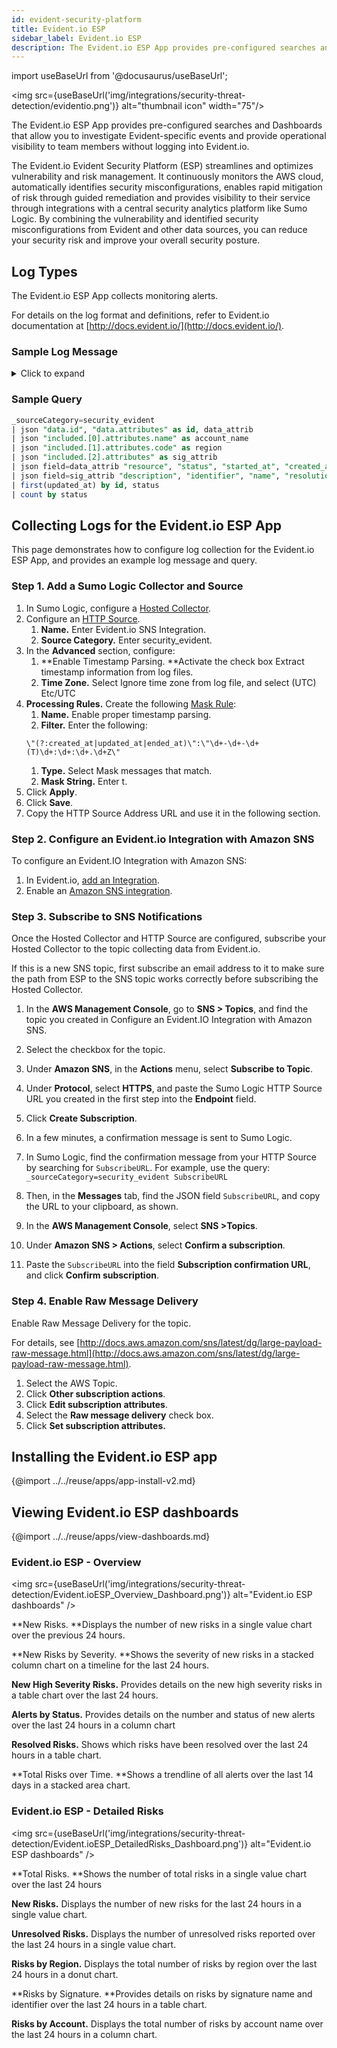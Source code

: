 ```yaml
---
id: evident-security-platform
title: Evident.io ESP
sidebar_label: Evident.io ESP
description: The Evident.io ESP App provides pre-configured searches and Dashboards that allow you to investigate Evident-specific events and provide operational visibility to team members without logging into Evident.io.
---
```


import useBaseUrl from '@docusaurus/useBaseUrl';

<img src={useBaseUrl('img/integrations/security-threat-detection/evidentio.png')} alt="thumbnail icon" width="75"/>

The Evident.io ESP App provides pre-configured searches and Dashboards that allow you to investigate Evident-specific events and provide operational visibility to team members without logging into Evident.io.

The Evident.io Evident Security Platform (ESP) streamlines and optimizes vulnerability and risk management. It continuously monitors the AWS cloud, automatically identifies security misconfigurations, enables rapid mitigation of risk through guided remediation and provides visibility to their service through integrations with a central security analytics platform like Sumo Logic. By combining the vulnerability and identified security misconfigurations from Evident and other data sources, you can reduce your security risk and improve your overall security posture.


## Log Types

The Evident.io ESP App collects monitoring alerts.

For details on the log format and definitions, refer to Evident.io documentation at [http://docs.evident.io/](http://docs.evident.io/).


### Sample Log Message

<details><summary>Click to expand</summary>

```json
{
   "data":{
      "id":"881237069",
      "type":"alerts",
      "attributes":{
         "created_at":"2017-10-02t18:39:11.577Z",
         "status":"fail",
         "risk_level":"medium",
         "resource":"dgadoury",
         "updated_at":"2017-10-02t18:39:11.577Z",
         "started_at":"2017-10-02T18:39:11.578Z",
         "ended_at":null
      },
      "relationships":{
         "external_account":{
            "data":{
               "id":"3256",
               "type":"external_accounts"
            },
            "links":{
               "related":"https://esp.evident.io/api/v2/external_accounts/3256.json"
            }
         },
         "region":{
            "data":{
               "id":"8",
               "type":"regions"
            },
            "links":{
               "related":"https://esp.evident.io/api/v2/regions/8.json"
            }
         },
         "signature":{
            "data":{
               "id":"83",
               "type":"signatures"
            },
            "links":{
               "related":"https://esp.evident.io/api/v2/signatures/83.json"
            }
         },
         "custom_signature":{
            "data":null,
            "links":{
               "related":null
            }
         },
         "suppression":{
            "links":{
               "related":null
            }
         },
         "metadata":{
            "data":{
               "id":"262926952",
               "type":"metadata"
            },
            "links":{
               "related":"https://esp.evident.io/api/v2/alerts/264543844/metadata.json"
            }
         },
         "cloud_trail_events":{
            "data":[

            ],
            "links":{
               "related":"https://esp.evident.io/api/v2/alerts/264543844/cloud_trail_events.json"
            }
         },
         "tags":{
            "data":[

            ],
            "links":{
               "related":"https://esp.evident.io/api/v2/alerts/264543844/tags.json"
            }
         },
         "compliance_controls":{
            "links":{
               "related":"https://esp.evident.io/api/v2/alerts/2645:43844/compliance_controls.json"
            }
         }
      }
   },
   "included":[
      {
         "id":"2433",
         "type":"external_accounts",
         "attributes":{
            "created_at":"2016-03-22t20:55:47.000Z",
            "name":"Test",
            "updated_at":"2016-10-05t01:05:22.000Z",
            "arn":"arn:aws:iam::926226587429:role/Evident_Service",
            "account":"123226587429",
            "external_id":"62dd0abc-5b44-410b-99d9-063f2c2b203e",
            "cloudtrail_name":null
         },
         "relationships":{
            "organization":{
               "links":{
                  "related":"https://esp.evident.io/api/v2/organizations/1000.json"
               }
            },
            "sub_organization":{
               "links":{
                  "related":"https://esp.evident.io/api/v2/sub_organizations/2000.json"
               }
            },
            "team":{
               "links":{
                  "related":"https://esp.evident.io/api/v2/teams/3000.json"
               }
            },
            "scan_intervals":{
               "links":{
                  "related":"https://esp.evident.io/api/v2/external_accounts/5000/scan_intervals.json"
               }
            }
         }
      },
      {
         "id":"8",
         "type":"regions",
         "attributes":{
            "code":"ap_southeast_1",
            "created_at":"2014-06-05t23:42:37.000Z",
            "updated_at":"2014-06-05t23:42:37.000Z"
         }
      },
      {
         "id":"83",
         "type":"signatures",
         "attributes":{
            "created_at":"2014-06-09t22:33:54.000Z",
            "description":"Ensure RDS restorable windows are within bounds -- exceeding 5 minutes is problematic.",
            "identifier":"AWS:ELB-070",
            "name":"ELB SSL Expiry 90day",
            "resolution":"RDS Restorable Windows are the timeframe to which the latest data is restorable. If these windows begin to exceed 5 minutes, then something is generally lagging in the system and could be broken. This signature alerts users if the 'latest restorable time' stops working as intended, which increases your potential risk if you need to recover data from your backups. Overall, it is expect to see this alert switch from PASS to FAIL on occasion with ESP due to transient delays from AWS.  If this alert fails consistently for one of your accounts, we recommend contacting AWS Support and asking them to take a look. For more information, AWS has information explaining how the Latest Restorable Time impacts your ability to restore a DB instance to a specific point in time http://docs.aws.amazon.com/AmazonRDS/latest/UserGuide/USER_PIT.html",
            "risk_level":"Low",
            "updated_at":"2016-10-13t00:00:15.000Z"
         },
         "relationships":{
            "service":{
               "links":{
                  "related":"https://esp.evident.io/api/v2/services/10.json"
               }
            }
         }
      }
   ]
}
```

</details>


### Sample Query


```sql title="Alerts by Status"
_sourceCategory=security_evident
| json "data.id", "data.attributes" as id, data_attrib
| json "included.[0].attributes.name" as account_name
| json "included.[1].attributes.code" as region
| json "included.[2].attributes" as sig_attrib
| json field=data_attrib "resource", "status", "started_at", "created_at", "ended_at", "updated_at"
| json field=sig_attrib "description", "identifier", "name", "resolution", "risk_level"
| first(updated_at) by id, status
| count by status
```

## Collecting Logs for the Evident.io ESP App

This page demonstrates how to configure log collection for the Evident.io ESP App, and provides an example log message and query.


### Step 1. Add a Sumo Logic Collector and Source

1. In Sumo Logic, configure a [Hosted Collector](/docs/send-data/hosted-collectors/configure-hosted-collector).
2. Configure an [HTTP Source](/docs/send-data/hosted-collectors/http-source/logs-metrics).
    1. **Name.** Enter Evident.io SNS Integration.  
    2. **Source Category.** Enter security_evident.
3. In the **Advanced** section, configure:
    1. **Enable Timestamp Parsing. **Activate the check box Extract timestamp information from log files.
    1. **Time Zone.** Select Ignore time zone from log file, and select (UTC) Etc/UTC
4. **Processing Rules.** Create the following [Mask Rule](/docs/send-data/collection/processing-rules/mask-rules):
    1. **Name.** Enable proper timestamp parsing.
    1. **Filter.** Enter the following:
      ```
      \"(?:created_at|updated_at|ended_at)\":\"\d+-\d+-\d+(T)\d+:\d+:\d+.\d+Z\"
      ```
    1. **Type.** Select Mask messages that match.
    1. **Mask String.** Enter t.
5. Click **Apply**.
6. Click **Save**.
7. Copy the HTTP Source Address URL and use it in the following section.


### Step 2. Configure an Evident.io Integration with Amazon SNS

To configure an Evident.IO Integration with Amazon SNS:

1. In Evident.io, [add an Integration](http://docs.evident.io/#to-add-an-integration).
2. Enable an [Amazon SNS integration](http://docs.evident.io/#amazon-sns).


### Step 3. Subscribe to SNS Notifications

Once the Hosted Collector and HTTP Source are configured, subscribe your Hosted Collector to the topic collecting data from Evident.io.

If this is a new SNS topic, first subscribe an email address to it to make sure the path from ESP to the SNS topic works correctly before subscribing the Hosted Collector.

1. In the **AWS Management Console**, go to **SNS > Topics**, and find the topic you created in Configure an Evident.IO Integration with Amazon SNS.
2. Select the checkbox for the topic.
3. Under **Amazon SNS**, in the **Actions** menu, select **Subscribe to Topic**.
4. Under **Protocol**, select **HTTPS**, and paste the Sumo Logic HTTP Source URL you created in the first step into the **Endpoint** field.
5. Click **Create Subscription**.
6. In a few minutes, a confirmation message is sent to Sumo Logic.
7. In Sumo Logic, find the confirmation message from your HTTP Source by searching for `SubscribeURL`.
For example, use the query: `_sourceCategory=security_evident SubscribeURL`
8. Then, in the **Messages** tab, find the JSON field `SubscribeURL`, and copy the URL to your clipboard, as shown.

9. In the **AWS Management Console**, select **SNS >Topics**.
10. Under **Amazon SNS > Actions**, select **Confirm a subscription**.
11. Paste the `SubscribeURL` into the field **Subscription confirmation URL**, and click **Confirm subscription**.


### Step 4. Enable Raw Message Delivery

Enable Raw Message Delivery for the topic.

For details, see [http://docs.aws.amazon.com/sns/latest/dg/large-payload-raw-message.html](http://docs.aws.amazon.com/sns/latest/dg/large-payload-raw-message.html).

1. Select the AWS Topic.
2. Click **Other subscription actions**.
3. Click **Edit subscription attributes**.
4. Select the **Raw message delivery** check box.
5. Click **Set subscription attributes.**

## Installing the Evident.io ESP app

{@import ../../reuse/apps/app-install-v2.md}

## Viewing Evident.io ESP dashboards

{@import ../../reuse/apps/view-dashboards.md}

### Evident.io ESP - Overview

<img src={useBaseUrl('img/integrations/security-threat-detection/Evident.ioESP_Overview_Dashboard.png')} alt="Evident.io ESP dashboards" />

**New Risks. **Displays the number of new risks in a single value chart over the previous 24 hours.

**New Risks by Severity. **Shows the severity of new risks in a stacked column chart on a timeline for the last 24 hours.

**New High Severity Risks.** Provides details on the new high severity risks in a table chart over the last 24 hours.

**Alerts by Status.** Provides details on the number and status of new alerts over the last 24 hours in a column chart

**Resolved Risks.** Shows which risks have been resolved over the last 24 hours in a table chart.

**Total Risks over Time. **Shows a trendline of all alerts over the last 14 days in a stacked area chart.


### Evident.io ESP - Detailed Risks

<img src={useBaseUrl('img/integrations/security-threat-detection/Evident.ioESP_DetailedRisks_Dashboard.png')} alt="Evident.io ESP dashboards" />

**Total Risks. **Shows the number of total risks in a single value chart over the last 24 hours

**New Risks.** Displays the number of new risks for the last 24 hours in a single value chart.

**Unresolved Risks.** Displays the number of unresolved risks reported over the last 24 hours in a single value chart.

**Risks by Region.** Displays the total number of risks by region over the last 24 hours in a donut chart.

**Risks by Signature. **Provides details on risks by signature name and identifier over the last 24 hours in a table chart.

**Risks by Account.** Displays the total number of risks by account name over the last 24 hours in a column chart.

